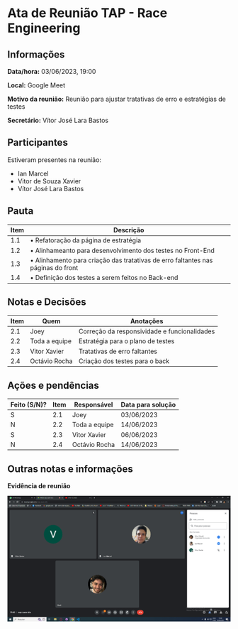 # Ata de Reunião TAP - Race Engineering

## Informações
**Data/hora:** 03/06/2023, 19:00

**Local:** Google Meet

**Motivo da reunião:** Reunião para ajustar tratativas de erro e estratégias de testes

**Secretário:** Vítor José Lara Bastos

## Participantes
Estiveram presentes na reunião:
- Ian Marcel 
- Vitor de Souza Xavier
- Vítor José Lara Bastos 


## Pauta

Item | Descrição
---- | ----
1.1 | • Refatoração da página de estratégia
1.2 | • Alinhameanto para desenvolvimento dos testes no Front-End
1.3 | • Alinhamento para criação das tratativas de erro faltantes nas páginas do front
1.4 | • Definição dos testes a serem feitos no Back-end


## Notas e Decisões
Item | Quem | Anotações |
---- | ---- | ---- |
2.1 | Joey | Correção da responsividade e funcionalidades |
2.2 | Toda a equipe | Estratégia para o plano de testes |
2.3 | Vitor Xavier | Tratativas de erro faltantes |
2.4 | Octávio Rocha | Criação dos testes para o back |




## Ações e pendências
| Feito (S/N)? | Item | Responsável | Data para solução |
| ---- | ---- | ---- | ---- |
| S | 2.1 | Joey | 03/06/2023 |
| N | 2.2 | Toda a equipe | 14/06/2023 |
| S | 2.3 | Vitor Xavier | 06/06/2023 |
| N | 2.4 | Octávio Rocha | 14/06/2023 |


## Outras notas e informações

**Evidência de reunião**


![print-reuniao](/documentacao/imagens/2023-06-03-Evidencia-Reuniao.png "03/06/2023")

